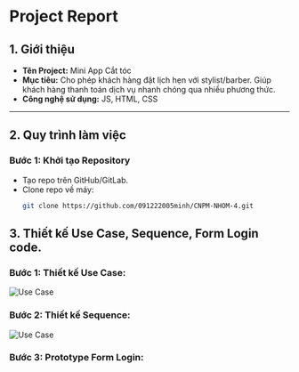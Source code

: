 # Project Report

## 1. Giới thiệu
- **Tên Project:** Mini App Cắt tóc
- **Mục tiêu:** Cho phép khách hàng đặt lịch hẹn với stylist/barber.
Giúp khách hàng thanh toán dịch vụ nhanh chóng qua nhiều phương thức.
- **Công nghệ sử dụng:** JS, HTML, CSS

---

## 2. Quy trình làm việc

### Bước 1: Khởi tạo Repository
- Tạo repo trên GitHub/GitLab.
- Clone repo về máy:  
  ```bash
  git clone https://github.com/091222005minh/CNPM-NHOM-4.git

## 3. Thiết kế Use Case, Sequence, Form Login code.
### Bước 1: Thiết kế Use Case:
![Use Case](./lab/lab%202/UC%20Miniapp.png)
### Bước 2: Thiết kế Sequence:
![Use Case](./lab/lab%203/SD-Sequence%20Diagram.png)
### Bước 3: Prototype Form Login:

